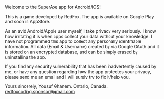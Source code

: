 Welcome to the SuperAxe app for Android/IOS!

This is a game developed by RedFox. The app is available on Google Play and soon in AppStore.

As an avid Android/Apple user myself, I take privacy very seriously. I know how irritating it is when apps collect your data without your knowledge.
I have not programmed this app to collect any personally identifiable information. All data (Email & Username) created by via Google OAuth and it is stored on an encrypted database, and can be simply erased by uninstalling the app.

If you find any security vulnerability that has been inadvertently caused by me, or have any question regarding how the app protectes your privacy, please send me an email and I will surely try to fix it/help you.

Yours sincerely,
Yousuf Ghanem.
Ontario, Canada.
redfoxcoding.sponsor@gmail.com
